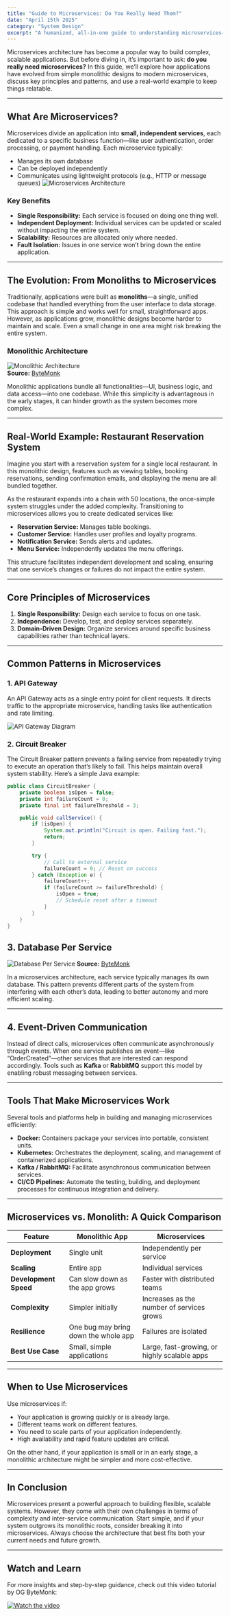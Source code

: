 ```yaml
---
title: "Guide to Microservices: Do You Really Need Them?"
date: "April 15th 2025"
category: "System Design"
excerpt: "A humanized, all-in-one guide to understanding microservices—covering the evolution from monoliths, key design principles, common patterns, and real-world examples to help you decide if microservices are right for your project."
---
```


Microservices architecture has become a popular way to build complex, scalable applications. But before diving in, it’s important to ask: **do you really need microservices?** In this guide, we’ll explore how applications have evolved from simple monolithic designs to modern microservices, discuss key principles and patterns, and use a real-world example to keep things relatable.

---

## What Are Microservices?

Microservices divide an application into **small, independent services**, each dedicated to a specific business function—like user authentication, order processing, or payment handling. Each microservice typically:

- Manages its own database
- Can be deployed independently
- Communicates using lightweight protocols (e.g., HTTP or message queues)
![Microservices Architecture](https://media.licdn.com/dms/image/v2/D5622AQET6slCExocdw/feedshare-shrink_2048_1536/feedshare-shrink_2048_1536/0/1729155481244?e=2147483647&v=beta&t=tlO8ufqSFecZngQvrlMxBP4gM16Lbp40y7NM9EA_DTY)
### Key Benefits

- **Single Responsibility:** Each service is focused on doing one thing well.
- **Independent Deployment:** Individual services can be updated or scaled without impacting the entire system.
- **Scalability:** Resources are allocated only where needed.
- **Fault Isolation:** Issues in one service won’t bring down the entire application.

---
## The Evolution: From Monoliths to Microservices

Traditionally, applications were built as **monoliths**—a single, unified codebase that handled everything from the user interface to data storage. This approach is simple and works well for small, straightforward apps. However, as applications grow, monolithic designs become harder to maintain and scale. Even a small change in one area might risk breaking the entire system.

### Monolithic Architecture

![Monolithic Architecture](https://portfolio-blog-assets.s3.us-east-1.amazonaws.com/IMG_7360.jpg)  
**Source:** [ByteMonk](#)

Monolithic applications bundle all functionalities—UI, business logic, and data access—into one codebase. While this simplicity is advantageous in the early stages, it can hinder growth as the system becomes more complex.

---
## Real-World Example: Restaurant Reservation System

Imagine you start with a reservation system for a single local restaurant. In this monolithic design, features such as viewing tables, booking reservations, sending confirmation emails, and displaying the menu are all bundled together. 

As the restaurant expands into a chain with 50 locations, the once-simple system struggles under the added complexity. Transitioning to microservices allows you to create dedicated services like:

- **Reservation Service:** Manages table bookings.
- **Customer Service:** Handles user profiles and loyalty programs.
- **Notification Service:** Sends alerts and updates.
- **Menu Service:** Independently updates the menu offerings.

This structure facilitates independent development and scaling, ensuring that one service’s changes or failures do not impact the entire system.

---

## Core Principles of Microservices

1. **Single Responsibility:** Design each service to focus on one task.
2. **Independence:** Develop, test, and deploy services separately.
3. **Domain-Driven Design:** Organize services around specific business capabilities rather than technical layers.
---


## Common Patterns in Microservices

### 1. API Gateway

An API Gateway acts as a single entry point for client requests. It directs traffic to the appropriate microservice, handling tasks like authentication and rate limiting.

![API Gateway Diagram](https://camo.githubusercontent.com/1eb7a76d624c0e138955d810cb164e8a6b6be5015a1031ab222d943754d2f902/68747470733a2f2f6d69726f2e6d656469756d2e636f6d2f76322f726573697a653a6669743a343830302f666f726d61743a776562702f312a4a4944416862734747547a746d634a364f784e6b72672e706e67)


### 2. Circuit Breaker

The Circuit Breaker pattern prevents a failing service from repeatedly trying to execute an operation that’s likely to fail. This helps maintain overall system stability. Here’s a simple Java example:

```java
public class CircuitBreaker {
    private boolean isOpen = false;
    private int failureCount = 0;
    private final int failureThreshold = 3;

    public void callService() {
        if (isOpen) {
            System.out.println("Circuit is open. Failing fast.");
            return;
        }

        try {
            // Call to external service
            failureCount = 0; // Reset on success
        } catch (Exception e) {
            failureCount++;
            if (failureCount >= failureThreshold) {
                isOpen = true;
                // Schedule reset after a timeout
            }
        }
    }
}
```

## 3. Database Per Service

![Database Per Service](https://portfolio-blog-assets.s3.us-east-1.amazonaws.com/IMG_7358.jpg ) 
**Source:** [ByteMonk](#)

In a microservices architecture, each service typically manages its own database. This pattern prevents different parts of the system from interfering with each other’s data, leading to better autonomy and more efficient scaling.

---


## 4. Event-Driven Communication

Instead of direct calls, microservices often communicate asynchronously through events. When one service publishes an event—like “OrderCreated”—other services that are interested can respond accordingly. Tools such as **Kafka** or **RabbitMQ** support this model by enabling robust messaging between services.

---

## Tools That Make Microservices Work

Several tools and platforms help in building and managing microservices efficiently:

- **Docker:** Containers package your services into portable, consistent units.  
- **Kubernetes:** Orchestrates the deployment, scaling, and management of containerized applications.  
- **Kafka / RabbitMQ:** Facilitate asynchronous communication between services.  
- **CI/CD Pipelines:** Automate the testing, building, and deployment processes for continuous integration and delivery.

---

## Microservices vs. Monolith: A Quick Comparison

| Feature               | Monolithic App                        | Microservices                                |
|-----------------------|---------------------------------------|----------------------------------------------|
| **Deployment**        | Single unit                           | Independently per service                    |
| **Scaling**           | Entire app                            | Individual services                          |
| **Development Speed** | Can slow down as the app grows        | Faster with distributed teams                |
| **Complexity**        | Simpler initially                     | Increases as the number of services grows    |
| **Resilience**        | One bug may bring down the whole app  | Failures are isolated                        |
| **Best Use Case**     | Small, simple applications            | Large, fast-growing, or highly scalable apps |

---

## When to Use Microservices

Use microservices if:
- Your application is growing quickly or is already large.
- Different teams work on different features.
- You need to scale parts of your application independently.
- High availability and rapid feature updates are critical.

On the other hand, if your application is small or in an early stage, a monolithic architecture might be simpler and more cost-effective.

---

## In Conclusion

Microservices present a powerful approach to building flexible, scalable systems. However, they come with their own challenges in terms of complexity and inter-service communication. Start simple, and if your system outgrows its monolithic roots, consider breaking it into microservices. Always choose the architecture that best fits both your current needs and future growth.

---
## Watch and Learn

For more insights and step-by-step guidance, check out this video tutorial by OG ByteMonk:

[![Watch the video](https://img.youtube.com/vi/pq9WUeKSjTM/0.jpg)](https://www.youtube.com/watch?v=pq9WUeKSjTM)
